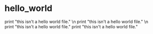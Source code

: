 # hello_world
print "this isn't a hello world file." \n
print "this isn't a hello world file." \n
print "this isn't a hello world file."
print "this isn't a hello world file."

